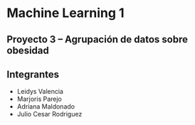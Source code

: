 # Machine Learning 1
## Proyecto 3 – Agrupación de datos sobre obesidad
## Integrantes
* Leidys Valencia
* Marjoris Parejo
* Adriana Maldonado
* Julio Cesar Rodriguez
